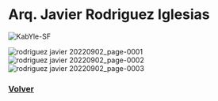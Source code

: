 # Arq. Javier Rodriguez Iglesias 
![KabYle-SF](https://user-images.githubusercontent.com/111294790/187100558-d07319f4-8f4d-4088-89e4-661ec5549d7a.png)

![rodriguez javier 20220902_page-0001](https://user-images.githubusercontent.com/111294790/188350291-59728a23-b63b-44f5-955e-65fd073422b5.jpg)
![rodriguez javier 20220902_page-0002](https://user-images.githubusercontent.com/111294790/188350296-b9726ddd-34c1-4632-88ef-082adabd16a4.jpg)
![rodriguez javier 20220902_page-0003](https://user-images.githubusercontent.com/111294790/188350304-8cdab92a-27ca-4049-80ab-5af58934a2f7.jpg)

### [Volver](./QuienesSomos.md)
